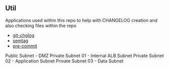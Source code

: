 ## Util
Applications used within this repo to help with CHANGELOG creation and also checking files within the repo

- [git-chglog](https://github.com/git-chglog/git-chglog)
- [semtag](https://github.com/pnikosis/semtag)
- [pre-commit](https://pre-commit.com/)

Public Subnet - DMZ
Private Subnet 01 - Internal ALB Subnet
Private Subnet 02 - Application Subnet
Private Subnet 03 - Data Subnet